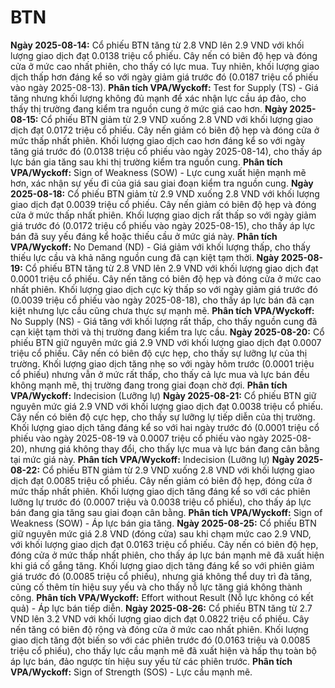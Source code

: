 # BTN

**Ngày 2025-08-14:** Cổ phiếu BTN tăng từ 2.8 VND lên 2.9 VND với khối lượng giao dịch đạt 0.0138 triệu cổ phiếu. Cây nến có biên độ hẹp và đóng cửa ở mức cao nhất phiên, cho thấy có lực mua. Tuy nhiên, khối lượng giao dịch thấp hơn đáng kể so với ngày giảm giá trước đó (0.0187 triệu cổ phiếu vào ngày 2025-08-13). **Phân tích VPA/Wyckoff:** Test for Supply (TS) - Giá tăng nhưng khối lượng không đủ mạnh để xác nhận lực cầu áp đảo, cho thấy thị trường đang kiểm tra nguồn cung ở mức giá cao hơn.
**Ngày 2025-08-15:** Cổ phiếu BTN giảm từ 2.9 VND xuống 2.8 VND với khối lượng giao dịch đạt 0.0172 triệu cổ phiếu. Cây nến giảm có biên độ hẹp và đóng cửa ở mức thấp nhất phiên. Khối lượng giao dịch cao hơn đáng kể so với ngày tăng giá trước đó (0.0138 triệu cổ phiếu vào ngày 2025-08-14), cho thấy áp lực bán gia tăng sau khi thị trường kiểm tra nguồn cung. **Phân tích VPA/Wyckoff:** Sign of Weakness (SOW) - Lực cung xuất hiện mạnh mẽ hơn, xác nhận sự yếu đi của giá sau giai đoạn kiểm tra nguồn cung.
**Ngày 2025-08-18:** Cổ phiếu BTN giảm từ 2.9 VND xuống 2.8 VND với khối lượng giao dịch đạt 0.0039 triệu cổ phiếu. Cây nến giảm có biên độ hẹp và đóng cửa ở mức thấp nhất phiên. Khối lượng giao dịch rất thấp so với ngày giảm giá trước đó (0.0172 triệu cổ phiếu vào ngày 2025-08-15), cho thấy áp lực bán đã suy yếu đáng kể hoặc thiếu cầu ở mức giá này. **Phân tích VPA/Wyckoff:** No Demand (ND) - Giá giảm với khối lượng thấp, cho thấy thiếu lực cầu và khả năng nguồn cung đã cạn kiệt tạm thời.
**Ngày 2025-08-19:** Cổ phiếu BTN tăng từ 2.8 VND lên 2.9 VND với khối lượng giao dịch đạt 0.0001 triệu cổ phiếu. Cây nến tăng có biên độ hẹp và đóng cửa ở mức cao nhất phiên. Khối lượng giao dịch cực kỳ thấp so với ngày giảm giá trước đó (0.0039 triệu cổ phiếu vào ngày 2025-08-18), cho thấy áp lực bán đã cạn kiệt nhưng lực cầu cũng chưa thực sự mạnh mẽ. **Phân tích VPA/Wyckoff:** No Supply (NS) - Giá tăng với khối lượng rất thấp, cho thấy nguồn cung đã cạn kiệt tạm thời và thị trường đang kiểm tra lực cầu.
**Ngày 2025-08-20:** Cổ phiếu BTN giữ nguyên mức giá 2.9 VND với khối lượng giao dịch đạt 0.0007 triệu cổ phiếu. Cây nến có biên độ cực hẹp, cho thấy sự lưỡng lự của thị trường. Khối lượng giao dịch tăng nhẹ so với ngày hôm trước (0.0001 triệu cổ phiếu) nhưng vẫn ở mức rất thấp, cho thấy cả lực mua và lực bán đều không mạnh mẽ, thị trường đang trong giai đoạn chờ đợi. **Phân tích VPA/Wyckoff:** Indecision (Lưỡng lự)
**Ngày 2025-08-21:** Cổ phiếu BTN giữ nguyên mức giá 2.9 VND với khối lượng giao dịch đạt 0.0038 triệu cổ phiếu. Cây nến có biên độ cực hẹp, cho thấy sự lưỡng lự tiếp diễn của thị trường. Khối lượng giao dịch tăng đáng kể so với hai ngày trước đó (0.0001 triệu cổ phiếu vào ngày 2025-08-19 và 0.0007 triệu cổ phiếu vào ngày 2025-08-20), nhưng giá không thay đổi, cho thấy lực mua và lực bán đang cân bằng tại mức giá này. **Phân tích VPA/Wyckoff:** Indecision (Lưỡng lự)
**Ngày 2025-08-22:** Cổ phiếu BTN giảm từ 2.9 VND xuống 2.8 VND với khối lượng giao dịch đạt 0.0085 triệu cổ phiếu. Cây nến giảm có biên độ hẹp, đóng cửa ở mức thấp nhất phiên. Khối lượng giao dịch tăng đáng kể so với các phiên lưỡng lự trước đó (0.0007 triệu và 0.0038 triệu cổ phiếu), cho thấy áp lực bán đang gia tăng sau giai đoạn cân bằng. **Phân tích VPA/Wyckoff:** Sign of Weakness (SOW) - Áp lực bán gia tăng.
**Ngày 2025-08-25:** Cổ phiếu BTN giữ nguyên mức giá 2.8 VND (đóng cửa) sau khi chạm mức cao 2.9 VND, với khối lượng giao dịch đạt 0.0163 triệu cổ phiếu. Cây nến có biên độ hẹp, đóng cửa ở mức thấp nhất phiên, cho thấy áp lực bán mạnh mẽ đã xuất hiện khi giá cố gắng tăng. Khối lượng giao dịch tăng đáng kể so với phiên giảm giá trước đó (0.0085 triệu cổ phiếu), nhưng giá không thể duy trì đà tăng, củng cố thêm tín hiệu suy yếu và cho thấy nỗ lực tăng giá không thành công. **Phân tích VPA/Wyckoff:** Effort without Result (Nỗ lực không có kết quả) - Áp lực bán tiếp diễn.
**Ngày 2025-08-26:** Cổ phiếu BTN tăng từ 2.7 VND lên 3.2 VND với khối lượng giao dịch đạt 0.0822 triệu cổ phiếu. Cây nến tăng có biên độ rộng và đóng cửa ở mức cao nhất phiên. Khối lượng giao dịch tăng đột biến so với các phiên trước đó (0.0163 triệu và 0.0085 triệu cổ phiếu), cho thấy lực cầu mạnh mẽ đã xuất hiện và hấp thụ toàn bộ áp lực bán, đảo ngược tín hiệu suy yếu từ các phiên trước. **Phân tích VPA/Wyckoff:** Sign of Strength (SOS) - Lực cầu mạnh mẽ.
